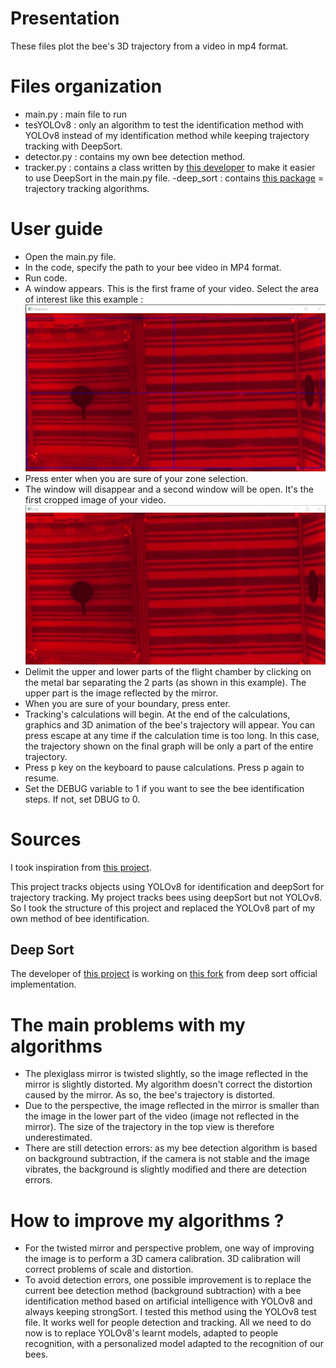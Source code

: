# Presentation 
These files plot the bee's 3D trajectory from a video in mp4 format. 

# Files organization 
- main.py : main file to run 
- tesYOLOv8 : only an algorithm to test the identification method with YOLOv8 instead of my identification method while keeping trajectory tracking with DeepSort. 
- detector.py : contains my own bee detection method.  
- tracker.py : contains a class written by [this developer](https://github.com/computervisioneng/object-tracking-yolov8-deep-sort.git) to make it easier to use DeepSort in the main.py file. 
-deep_sort : contains [this package](https://github.com/computervisiondeveloper/deep_sort) = trajectory tracking algorithms. 
 
# User guide 
- Open the main.py file.
- In the code, specify the path to your bee video in MP4 format. 
- Run code.
- A window appears. This is the first frame of your video. Select the area of interest like this example : ![](https://github.com/linaleguellec/BeeDeckBot/blob/main/imgsForReadMe/recadrage.jpg)
- Press enter when you are sure of your zone selection. 
- The window will disappear and a second window will be open. It's the first cropped image of your video. ![](https://github.com/linaleguellec/BeeDeckBot/blob/main/imgsForReadMe/separation.jpg)
- Delimit the upper and lower parts of the flight chamber by clicking on the metal bar separating the 2 parts (as shown in this example). The upper part is the image reflected by the mirror.  
- When you are sure of your boundary, press enter.  
- Tracking's calculations will begin. At the end of the calculations, graphics and 3D animation of the bee's trajectory will appear. You can press escape at any time if the calculation time is too long. In this case, the trajectory shown on the final graph will be only a part of the entire trajectory.
- Press p key on the keyboard to pause calculations. Press p again to resume. 
- Set the DEBUG variable to 1 if you want to see the bee identification steps. If not, set DBUG to 0.  


# Sources 
I took inspiration from [this project](https://github.com/computervisioneng/object-tracking-yolov8-deep-sort.git). 

This project tracks objects using YOLOv8 for identification and deepSort for trajectory tracking. 
My project tracks bees using deepSort but not YOLOv8. 
So I took the structure of this project and replaced the YOLOv8 part of my own method of bee identification. 

      
## Deep Sort
The developer of [this project](https://github.com/computervisioneng/object-tracking-yolov8-deep-sort.git) is working on [this fork](https://github.com/computervisiondeveloper/deep_sort) from deep sort official implementation.


# The main problems with my algorithms 
- The plexiglass mirror is twisted slightly, so the image reflected in the mirror is slightly distorted. My algorithm doesn't correct the distortion caused by the mirror. As so, the bee's trajectory is distorted. 
- Due to the perspective, the image reflected in the mirror is smaller than the image in the lower part of the video (image not reflected in the mirror). The size of the trajectory in the top view is therefore underestimated. 
 - There are still detection errors: as my bee detection algorithm is based on background subtraction, if the camera is not stable and the image vibrates, the background is slightly modified and there are detection errors.  


# How to improve my algorithms ?  

- For the twisted mirror and perspective problem, one way of improving the image is to perform a 3D camera calibration. 3D calibration will correct problems of scale and distortion. 
- To avoid detection errors, one possible improvement is to replace the current bee detection method (background subtraction) with a bee identification method based on artificial intelligence with YOLOv8 and always keeping strongSort.  I tested this method using the YOLOv8 test file. It works well for people detection and tracking.  All we need to do now is to replace YOLOv8's learnt models, adapted to people recognition, with a personalized model adapted to the recognition of our bees. 




